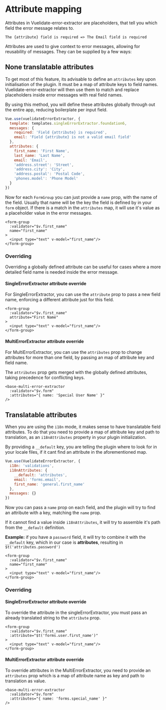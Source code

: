 # Attribute mapping

Attributes in Vuelidate-error-extractor are placeholders, that tell you which field the error message relates to.

```
The {attribute} field is required => The Email field is required
```

Attributes are used to give context to error messages, allowing for reusability of messages. They can be supplied by a few ways:

## None translatable attributes

To get most of this feature, its advisable to define an `attributes` key upon initialisation of the plugin. It must be a map of attribute keys to field names. 
Vuelidate-error-extractor will then use them to match and replace placeholders inside error messages with real field names.

By using this method, you will define these attributes globally through out the entire app, reducing boilerplate per input field. 

```js
Vue.use(vuelidateErrorExtractor, {
  template: templates.singleErrorExtractor.foundation6,
  messages: {
    required: 'Field {attribute} is required',
    email: 'Field {attribute} is not a valid email field'
  },
  attributes: {
    first_name: 'First Name',
    last_name: 'Last Name',
    email: 'Email',
    'address.street': 'Street',
    'address.city': 'City',
    'address.postal': 'Postal Code',
    'phones.model': 'Phone Model'
  }
})
```

Now for each `FormGroup` you can just provide a `name` prop, with the name of the field. Usually that name will be the key the field is defined by in your `form` object. If there is a match in the `attributes` map, it will use it's value as a placeholder value in the error messages.

```vue
<form-group 
  :validator="$v.first_name" 
  name="first_name"
>
  <input type="text" v-model="first_name"/>
</form-group>
```

### Overriding

Overriding a globally defined attribute can be useful for cases where a more detailed field name is needed inside the error message.

#### SingleErrorExtractor attribute override

For SingleErrorExtractor, you can use the `attribute` prop to pass a new field name, enforcing a different attribute just for this field.

```vue
<form-group 
  :validator="$v.first_name" 
  attribute="First Name"
>
  <input type="text" v-model="first_name"/>
</form-group>
```

#### MultiErrorExtractor attribute override

For MultiErrorExtractor, you can use the `attributes` prop to change attributes for more than one field, by passing an map of attribute key and field name.

The `attributes` prop gets merged with the globally defined attributes, taking precedence for conflicting keys.

```vue
<base-multi-error-extractor 
  :validator="$v.form"
  :attributes="{ name: 'Special User Name' }"
/>
```

## Translatable attributes

When you are using the `i18n` mode, it makes sense to have translatable field attributes. To do that you need to provide a map of attribute key and path to translation, as an `i18nAttributes` property in your plugin initialization.

By providing a `__default` key, you are telling the plugin where to look for in your locale files, if it cant find an attribute in the aforementioned map.

```js
Vue.use(VuelidateErrorExtractor, {
  i18n: 'validations',
  i18nAttributes: {
    __default: 'attributes',
    email: 'forms.email',
    first_name: 'general.first_name'
  },
  messages: {}
})
```

Now you can pass a `name` prop on each field, and the plugin will try to find an attribute with a key, matching the `name` prop.

If it cannot find a value inside `i18nAttributes`, it will try to assemble it's path from the `__default` definition.

**Example:** if you have a `password` field, it will try to combine it with the `__default` key, which in our case is **attributes**, resulting in `$t('attributes.password')`

```vue
<form-group 
  :validator="$v.first_name" 
  name="first_name"
>
  <input type="text" v-model="first_name"/>
</form-group>
```

### Overriding
 
#### SingleErrorExtractor attribute override

To override the attribute in the singleErrorExtractor, you must pass an already translated string to the `attribute` prop.

```vue
<form-group 
  :validator="$v.first_name" 
  :attribute="$t('forms.user.first_name')"
>
  <input type="text" v-model="first_name"/>
</form-group>
```

#### MultiErrorExtractor attribute override

To override attributes in the MultiErrorExtractor, you need to provide an `attributes` prop which is a map of attribute name as key and path to translation as value.

```vue
<base-multi-error-extractor 
  :validator="$v.form"
  :attributes="{ name: 'forms.special_name' }"
/>
```
